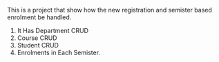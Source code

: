 This is a project that show how the new registration and semister based enrolment be handled.
  1. It Has Department CRUD
  2. Course CRUD
  3. Student CRUD
  4. Enrolments in Each Semister.
